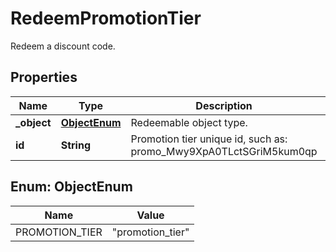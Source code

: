 

# RedeemPromotionTier

Redeem a discount code.

## Properties

| Name | Type | Description | Notes |
|------------ | ------------- | ------------- | -------------|
|**_object** | [**ObjectEnum**](#ObjectEnum) | Redeemable object type. |  |
|**id** | **String** | Promotion tier unique id, such as: promo_Mwy9XpA0TLctSGriM5kum0qp |  |



## Enum: ObjectEnum

| Name | Value |
|---- | -----|
| PROMOTION_TIER | &quot;promotion_tier&quot; |



